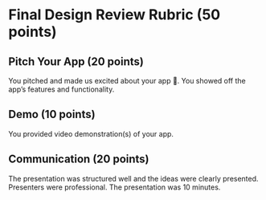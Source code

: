 # Final Design Review Rubric (50 points)

## Pitch Your App (20 points)
You pitched and made us excited about your app :money_mouth_face:. You showed off the app’s features and functionality.

## Demo (10 points)
You provided video demonstration(s) of your app.

## Communication (20 points)
The presentation was structured well and the ideas were clearly presented. Presenters were professional. The presentation was 10 minutes.
